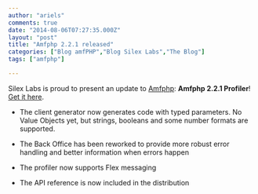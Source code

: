 ```yaml
---
author: "ariels"
comments: true
date: "2014-08-06T07:27:35.000Z"
layout: "post"
title: "Amfphp 2.2.1 released"
categories: ["Blog amfPHP","Blog Silex Labs","The Blog"]
tags: ["amfphp"]

---
```

Silex Labs is proud to present an update to [Amfphp](https://www.silexlabs.org/amfphp/): **Amfphp 2.2.1 Profiler**! [Get it here](https://www.silexlabs.org/amfphp/downloads/).




  * The client generator now generates code with typed parameters. No Value Objects yet, but strings, booleans and some number formats are supported.


  * The Back Office has been reworked to provide more robust error handling and better information when errors happen


  * The profiler now supports Flex messaging


  * The API reference is now included in the distribution




